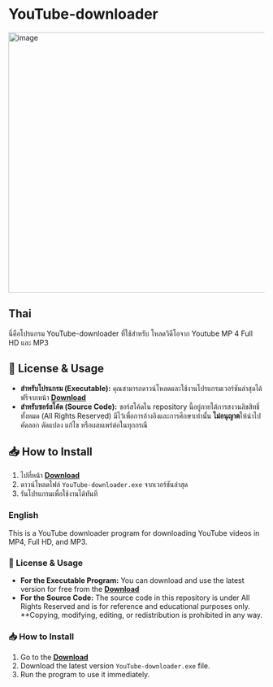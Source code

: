 # YouTube-downloader 
<img width="512" height="512" alt="image" src="https://github.com/user-attachments/assets/b7169107-7cb1-4a93-b6da-219e2ad48ecc" /> 

## Thai
นี่คือโปรแกรม YouTube-downloader ที่ใช้สำหรับ โหลดวิดีโอจาก Youtube MP 4 Full HD และ MP3

## 📜 License & Usage

* **สำหรับโปรแกรม (Executable):** คุณสามารถดาวน์โหลดและใช้งานโปรแกรมเวอร์ชันล่าสุดได้ฟรีจากหน้า **[Download]([https://github.com/cybercatakna/youtube-downloader-app/releases](https://github.com/cybercatakna/youtube-downloader-app/releases/download/Version-auto-update/YouTube-downloader.exe))**
* **สำหรับซอร์สโค้ด (Source Code):** ซอร์สโค้ดใน repository นี้อยู่ภายใต้การสงวนลิขสิทธิ์ทั้งหมด (All Rights Reserved) มีไว้เพื่อการอ้างอิงและการศึกษาเท่านั้น **ไม่อนุญาต**ให้นำไปคัดลอก ดัดแปลง แก้ไข หรือเผยแพร่ต่อในทุกกรณี

## 📥 How to Install

1.  ไปที่หน้า **[Download]([https://github.com/cybercatakna/youtube-downloader-app/releases](https://github.com/cybercatakna/youtube-downloader-app/releases/download/Version-auto-update/YouTube-downloader.exe))**
2.  ดาวน์โหลดไฟล์ `YouTube-downloader.exe` จากเวอร์ชันล่าสุด
3.  รันโปรแกรมเพื่อใช้งานได้ทันที

### English
This is a YouTube downloader program for downloading YouTube videos in MP4, Full HD, and MP3.

### 📜 License & Usage

* **For the Executable Program:** You can download and use the latest version for free from the **[Download]([https://github.com/cybercatakna/youtube-downloader-app/releases](https://github.com/cybercatakna/youtube-downloader-app/releases/download/Version-auto-update/YouTube-downloader.exe))**
* **For the Source Code:** The source code in this repository is under All Rights Reserved and is for reference and educational purposes only. **Copying, modifying, editing, or redistribution is prohibited in any way.

### 📥 How to Install

1. Go to the **[Download]([https://github.com/cybercatakna/youtube-downloader-app/releases](https://github.com/cybercatakna/youtube-downloader-app/releases/download/Version-auto-update/YouTube-downloader.exe))**
2. Download the latest version `YouTube-downloader.exe` file.
3. Run the program to use it immediately.
